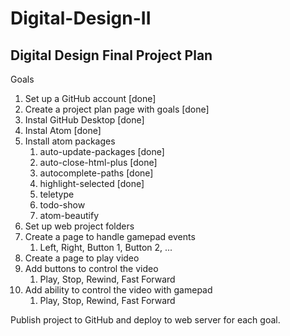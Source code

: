 # Digital-Design-II

## Digital Design Final Project Plan

Goals
1. Set up a GitHub account [done]
1. Create a project plan page with goals [done]
1. Instal GitHub Desktop [done]
1. Instal Atom [done]
1. Install atom packages
    1. auto-update-packages [done]
    1. auto-close-html-plus [done]
    1. autocomplete-paths [done]
    1. highlight-selected [done]
    1. teletype
    1. todo-show
    1. atom-beautify
1. Set up web project folders
1. Create a page to handle gamepad events
    1. Left, Right, Button 1, Button 2, ...
1. Create a page to play video
1. Add buttons to control the video
    1. Play, Stop, Rewind, Fast Forward
1. Add ability to control the video with gamepad
    1. Play, Stop, Rewind, Fast Forward

Publish project to GitHub and deploy to web server for each goal.
